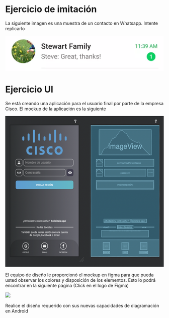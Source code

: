# Ejercicio de imitación 

<p>La siguiente imagen es una muestra de un contacto en Whatsapp. Intente replicarlo<p>

<p>
<img src="https://github.com/Domiciano/AppMoviles221/raw/master/Semana%202/Recursos/wsapsample.png"/>
</p>




# Ejercicio UI

<p>Se está creando una aplicación para el usuario final por parte de la empresa Cisco. El mockup de la aplicación es la siguiente<p>

<p>
<img src="https://raw.githubusercontent.com/Domiciano/AppMoviles211/main/Semana%202/Recursos/captura.png" height="480"/>
</p>

<p>El equipo de diseño le proporcionó el mockup en figma para que pueda usted observar los colores y disposición de los elementos. Esto lo podrá encontrar en la siguiente página (Click en el logo de Figma)</p>

<a href="https://www.figma.com/file/oVa48JjpiiP5VCC3IeMYCA/Ejercicio-UI?node-id=0%3A1"><img src="https://upload.wikimedia.org/wikipedia/commons/a/ad/Figma-1-logo.png" height="120"></a>

<p>Realice el diseño requerido con sus nuevas capacidades de diagramación en Android</p>






